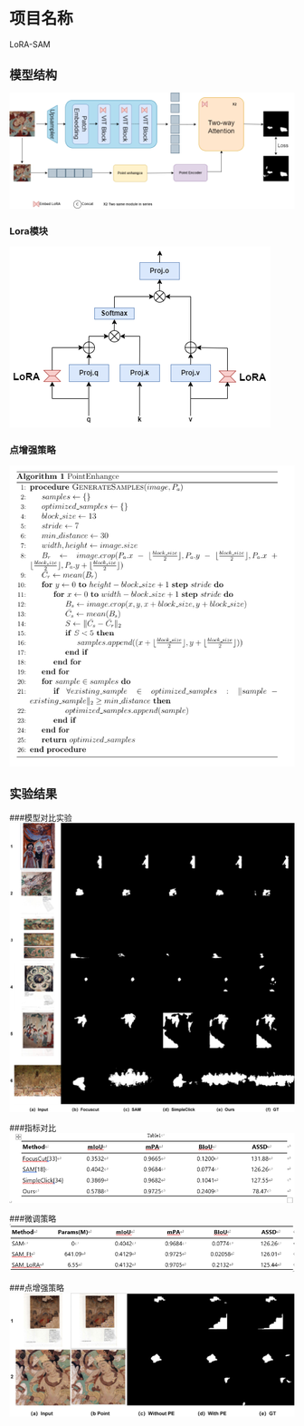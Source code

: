 # 项目名称

LoRA-SAM

## 模型结构

![模型结构图](./image/1.png)

### Lora模块
![模型结构图](./image/2.png)

### 点增强策略
![模型结构图](./image/9.png)

## 实验结果
###模型对比实验
![结果图](./image/4.png)

###指标对比
![结果图](./image/6.png)

###微调策略
![结果图](./image/8.png)

###点增强策略
![结果图](./image/5.png)

